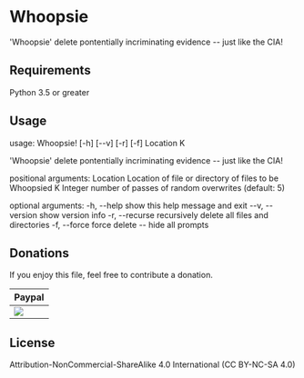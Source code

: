 Whoopsie
===============

'Whoopsie' delete pontentially incriminating evidence -- just like the CIA!

Requirements
------------

Python 3.5 or greater

Usage
-----

usage: Whoopsie! [-h] [--v] [-r] [-f] Location K

'Whoopsie' delete pontentially incriminating evidence -- just like the CIA!

positional arguments:
  Location        Location of file or directory of files to be Whoopsied
  K               Integer number of passes of random overwrites (default: 5)

optional arguments:
  -h, --help      show this help message and exit
  --v, --version  show version info
  -r, --recurse   recursively delete all files and directories
  -f, --force     force delete -- hide all prompts
  
Donations
---------

If you enjoy this file, feel free to contribute a donation.

| Paypal |
| ------ |
| [![](https://www.paypalobjects.com/en_US/i/btn/btn_donate_SM.gif)](https://www.paypal.com/cgi-bin/webscr?cmd=_s-xclick&hosted_button_id=RK7TNJ2UQXMCQ) |

License
-------

Attribution-NonCommercial-ShareAlike 4.0 International (CC BY-NC-SA 4.0)
